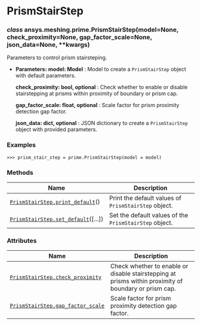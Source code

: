 <!-- vale off -->

# PrismStairStep

<a id="ansys.meshing.prime.PrismStairStep"></a>

### *class* ansys.meshing.prime.PrismStairStep(model=None, check_proximity=None, gap_factor_scale=None, json_data=None, \*\*kwargs)

Parameters to control prism stairsteping.

* **Parameters:**
  **model: Model**
  : Model to create a `PrismStairStep` object with default parameters.

  **check_proximity: bool, optional**
  : Check whether to enable or disable stairstepping at prisms within proximity of boundary or prism cap.

  **gap_factor_scale: float, optional**
  : Scale factor for prism proximity detection gap factor.

  **json_data: dict, optional**
  : JSON dictionary to create a `PrismStairStep` object with provided parameters.

### Examples

```pycon
>>> prism_stair_step = prime.PrismStairStep(model = model)
```

<!-- !! processed by numpydoc !! -->

### Methods

| Name | Description |
|--------------------------------------------------------------------------------------------------------------------------------------------|--------------------------------------------------------|
| [`PrismStairStep.print_default`](ansys.meshing.prime.PrismStairStep.print_default.md#ansys.meshing.prime.PrismStairStep.print_default)()   | Print the default values of `PrismStairStep` object.   |
| [`PrismStairStep.set_default`](ansys.meshing.prime.PrismStairStep.set_default.md#ansys.meshing.prime.PrismStairStep.set_default)([...])    | Set the default values of the `PrismStairStep` object. |

### Attributes

| Name | Description |
|-------------------------------------------------------------------------------------------------------------------------------------------------|---------------------------------------------------------------------------------------------------------|
| [`PrismStairStep.check_proximity`](ansys.meshing.prime.PrismStairStep.check_proximity.md#ansys.meshing.prime.PrismStairStep.check_proximity)    | Check whether to enable or disable stairstepping at prisms within proximity of boundary or prism cap.   |
| [`PrismStairStep.gap_factor_scale`](ansys.meshing.prime.PrismStairStep.gap_factor_scale.md#ansys.meshing.prime.PrismStairStep.gap_factor_scale) | Scale factor for prism proximity detection gap factor.                                                  |
<!-- vale on -->